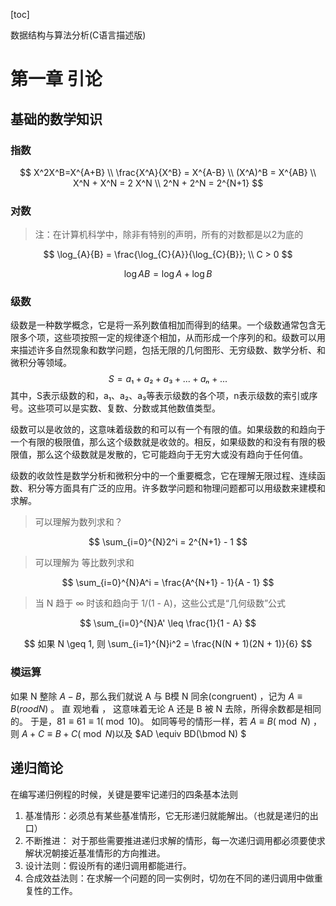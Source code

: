 [toc]

数据结构与算法分析(C语言描述版)

#  第一章 引论

## 基础的数学知识

### 指数

$$
X^2X^B=X^{A+B} \\
\frac{X^A}{X^B} = X^{A-B} \\
(X^A)^B = X^{AB} \\
X^N + X^N = 2 X^N \\
2^N + 2^N = 2^{N+1}
$$

### 对数

> 注：在计算机科学中，除非有特别的声明，所有的对数都是以2为底的

$$
\log_{A}{B} = \frac{\log_{C}{A}}{\log_{C}{B}}; \\
C > 0
$$

$$
\log{AB} = \log{A} + \log{B}
$$

### 级数

级数是一种数学概念，它是将一系列数值相加而得到的结果。一个级数通常包含无限多个项，这些项按照一定的规律逐个相加，从而形成一个序列的和。级数可以用来描述许多自然现象和数学问题，包括无限的几何图形、无穷级数、数学分析、和微积分等领域。
$$
S = a₁ + a₂ + a₃ + ... + aₙ + ...
$$
其中，S表示级数的和，a₁、a₂、a₃等表示级数的各个项，n表示级数的索引或序号。这些项可以是实数、复数、分数或其他数值类型。

级数可以是收敛的，这意味着级数的和可以有一个有限的值。如果级数的和趋向于一个有限的极限值，那么这个级数就是收敛的。相反，如果级数的和没有有限的极限值，那么这个级数就是发散的，它可能趋向于无穷大或没有趋向于任何值。

级数的收敛性是数学分析和微积分中的一个重要概念，它在理解无限过程、连续函数、积分等方面具有广泛的应用。许多数学问题和物理问题都可以用级数来建模和求解。

> 可以理解为数列求和？

$$
\sum_{i=0}^{N}2^i = 2^{N+1} - 1
$$

> 可以理解为 等比数列求和

$$
\sum_{i=0}^{N}A^i = \frac{A^{N+1} - 1}{A - 1}
$$

> 当 N 趋于 ∞ 时该和趋向于 1/(1 - A)，这些公式是“几何级数”公式

$$
\sum_{i=0}^{N}A' \leq \frac{1}{1 - A}
$$

$$
如果 N \geq 1, 则 \sum_{i=1}^{N}i^2 = \frac{N(N + 1)(2N + 1)}{6}
$$



### 模运算

如果 N 整除 $A - B$，那么我们就说 A 与 B模 N 同余(congruent) ，记为   $A \equiv B(rood N)$  。 直
观地看 ， 这意味着无论 A 还是 B 被 N 去除，所得余数都是相同的。 于是，$81\equiv 61 \equiv 1 (\bmod10)$。
如同等号的情形一样，若 $A \equiv B(\bmod N)$ ，则 $A + C \equiv B + C(\bmod N)$以及 $AD \equiv BD(\bmod N) $

## 递归简论

在编写递归例程的时候，关键是要牢记递归的四条基本法则

1. 基准情形：必须总有某些基准情形，它无形递归就能解出。（也就是递归的出口）
2. 不断推进： 对于那些需要推进递归求解的情形，每一次递归调用都必须要使求解状况朝接近基准情形的方向推进。
3. 设计法则：假设所有的递归调用都能进行。
4. 合成效益法则：在求解一个问题的同一实例时，切勿在不同的递归调用中做重复性的工作。